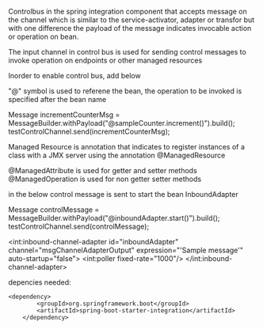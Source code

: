 
Controlbus in the spring integration component that accepts message on the channel which is similar 
to the service-activator, adapter or transfor but with one difference the payload of the message 
indicates invocable action or operation on bean.

The input channel in control bus is used for sending control messages to invoke operation on endpoints
or other managed resources

Inorder to enable control bus, add below
 <control-bus input-channel="testControlChannel"/>

"@" symbol is used to referene the bean, the operation to be invoked is specified after the bean name 

Message incrementCounterMsg = MessageBuilder.withPayload("@sampleCounter.increment()").build();
testControlChannel.send(incrementCounterMsg);

Managed Resource is annotation that indicates to register instances of a class with a JMX server 
using the annotation @ManagedResource

@ManagedAttribute is used for getter and setter methods
@ManagedOperation is used for non getter setter methods


in the below control message is sent to start the bean InboundAdapter 

Message controlMessage = MessageBuilder.withPayload("@inboundAdapter.start()").build(); testControlChannel.send(controlMessage);


<int:inbound-channel-adapter id="inboundAdapter" channel="msgChannelAdapterOutput"  expression="'Sample message'" auto-startup="false">
   <int:poller fixed-rate="1000"/>
</int:inbound-channel-adapter>


depencies needed:
		
    <dependency>
			<groupId>org.springframework.boot</groupId>
			<artifactId>spring-boot-starter-integration</artifactId>
		</dependency>
    
